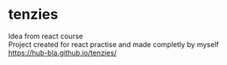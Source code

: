 # tenzies
Idea from react course\
Project created for react practise and made completly by myself\
https://hub-bla.github.io/tenzies/
